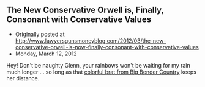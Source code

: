 ## The New Conservative Orwell is, Finally, Consonant with Conservative Values

 * Originally posted at http://www.lawyersgunsmoneyblog.com/2012/03/the-new-conservative-orwell-is-now-finally-consonant-with-conservative-values
 * Monday, March 12, 2012

Hey! Don't be naughty Glenn, your rainbows won't be waiting for my rain much longer ... so long as that [colorful brat from Big Bender Country](http://althouse.blogspot.com/) keeps her distance.